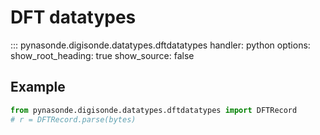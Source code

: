# DFT datatypes

::: pynasonde.digisonde.datatypes.dftdatatypes
    handler: python
    options:
        show_root_heading: true
        show_source: false

## Example

```python
from pynasonde.digisonde.datatypes.dftdatatypes import DFTRecord
# r = DFTRecord.parse(bytes)
```
